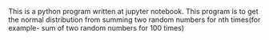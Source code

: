 This is a python program written at jupyter notebook. This program is to get the normal distribution from summing two random numbers for nth times(for example- sum of two random numbers for 100 times)
